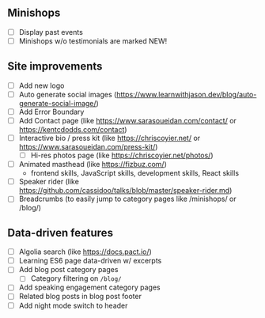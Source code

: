 ## Minishops

- [ ] Display past events
- [ ] Minishops w/o testimonials are marked NEW!

## Site improvements

- [ ] Add new logo
- [ ] Auto generate social images (https://www.learnwithjason.dev/blog/auto-generate-social-image/)
- [ ] Add Error Boundary
- [ ] Add Contact page (like https://www.sarasoueidan.com/contact/ or https://kentcdodds.com/contact)
- [ ] Interactive bio / press kit (like https://chriscoyier.net/ or https://www.sarasoueidan.com/press-kit/)
  - [ ] Hi-res photos page (like https://chriscoyier.net/photos/)
- [ ] Animated masthead (like https://fizbuz.com/)
  - frontend skills, JavaScript skills, development skills, React skills
- [ ] Speaker rider (like https://github.com/cassidoo/talks/blob/master/speaker-rider.md)
- [ ] Breadcrumbs (to easily jump to category pages like /minishops/ or /blog/)

## Data-driven features

- [ ] Algolia search (like https://docs.pact.io/)
- [ ] Learning ES6 page data-driven w/ excerpts
- [ ] Add blog post category pages
  - [ ] Category filtering on `/blog/`
- [ ] Add speaking engagement category pages
- [ ] Related blog posts in blog post footer
- [ ] Add night mode switch to header
